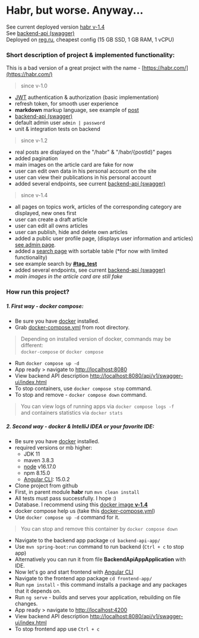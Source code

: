 # Habr, but worse. Anyway...
See current deployed version 
[habr v-1.4](http://80.78.240.245:8080/)  
See [backend-api (swagger)](http://80.78.240.245:8080/api/v1/swagger-ui/index.html#)  
Deployed on [reg.ru](https://www.reg.ru/), cheapest config (15 GB SSD, 1 GB RAM, 1 vCPU)

### Short description of project & implemented functionality:
This is a bad version of a great project with the name - [https://habr.com/](https://habr.com/)
> since v-1.0
- [JWT](https://jwt.io/) authentication & authorization (basic implementation)
- refresh token, for smooth user experience
- **markdown** markup language, see example of [post](http://80.78.240.245:8080/habr/1)
- [backend-api (swagger)](http://80.78.240.245:8080/api/v1/swagger-ui/index.html#)
- default admin user `admin | password`
- unit & integration tests on backend
> since v-1.2
- real posts are displayed on the "/habr" & "/habr/{postId}" pages
- added pagination
- main images on the article card are fake for now
- user can edit own data in his personal account on the site
- user can view their publications in his personal account
- added several endpoints, see current [backend-api (swagger)](http://80.78.240.245:8080/api/v1/swagger-ui/index.html#)
> since v-1.4
- all pages on topics work, articles of the corresponding category are displayed, new ones first
- user can create a draft article
- user can edit all owns articles
- user can publish, hide and delete own articles
- added a public user profile page, (displays user information and articles) [see admin page](http://80.78.240.245:8080/user/admin).
- added a [search page](http://80.78.240.245:8080/search/) with sortable table (*for now with limited functionality)
- see example search by [**#tag_test** ](http://80.78.240.245:8080/search?tag=tag_test)
- added several endpoints, see current [backend-api (swagger)](http://80.78.240.245:8080/api/v1/swagger-ui/index.html#)
- *main images in the article card are still fake*
### How run this project?
##### 1. First way - docker compose:
* Be sure you have [docker](https://docs.docker.com/engine/install/) installed.
* Grab [docker-compose.yml](https://github.com/shuricans/habr/blob/dev/docker-compose.yml) from root directory.
> Depending on installed version of docker, commands may be different:  
> `docker-compose` or `docker compose`
* Run `docker compose up -d`
* App ready > navigate to [http://localhost:8080](http://localhost:8080)
* View backend API description [http://localhost:8080/api/v1/swagger-ui/index.html](http://localhost:8080/api/v1/swagger-ui/index.html)
* To stop containers, use `docker compose stop` command.
* To stop and remove - `docker compose down` command.
> You can view logs of running apps via `docker compose logs -f`  
> and containers statistics via `docker stats`

##### 2. Second way - docker & IntelliJ IDEA or your favorite IDE:
* Be sure you have [docker](https://docs.docker.com/engine/install/) installed.
* required versions or mb higher:
    * JDK 11
    * maven 3.8.3
    * [node](https://nodejs.org/en/) v16.17.0
    * npm 8.15.0
    * [Angular CLI](https://angular.io/cli): 15.0.2
* Clone project from github
* First, in parent module **habr** run `mvn clean install`
* All tests must pass successfully. I hope :)
* Database. I recommend using this [docker image **v-1.4**](https://hub.docker.com/r/shuricans/habr-db/tags)
* docker compose help us (take this [docker-compose.yml](https://gist.github.com/shuricans/5419a9aa32ac702973033f2faea911ef))
* Use `docker compose up -d` command for it.
> You can stop and remove this container by `docker compose down`
* Navigate to the backend app package `cd backend-api-app/`
* Use `mvn spring-boot:run` command to run backend (`Ctrl + c` to stop app)
* Alternatively you can run it from file **BackendApiAppApplication** with IDE.
* Now let's go and start frontend with [Angular CLI](https://angular.io/cli)
* Navigate to the frontend app package `cd frontend-app/`
* Run `npm install` - this command installs a package and any packages that it depends on.
* Run `ng serve` - builds and serves your application, rebuilding on file changes.
* App ready > navigate to [http://localhost:4200](http://localhost:4200)
* View backend API description [http://localhost:8080/api/v1/swagger-ui/index.html](http://localhost:8080/api/v1/swagger-ui/index.html)
* To stop frontend app use `Ctrl + c`